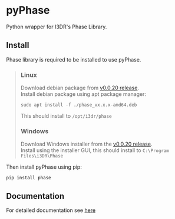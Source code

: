# pyPhase
Python wrapper for I3DR's Phase Library.  

## Install
Phase library is required to be installed to use pyPhase.  
>### Linux
>Download debian package from [v0.0.20 release](https://github.com/>i3drobotics/phase-dev/releases/tag/v0.0.20).  
>Install debian package using apt package manager:
>```
>sudo apt install -f ./phase_vx.x.x-amd64.deb
>```
>This should install to `/opt/i3dr/phase`
>### Windows
>Download Windows installer from the [v0.0.20 release](https://github.com/>i3drobotics/phase-dev/releases/tag/v0.0.20).  
>Install using the installer GUI, this should install to `C:\Program Files\i3DR\Phase`
>

Then install pyPhase using pip:
```
pip install phase
```

## Documentation
For detailed documentation see [here](https://i3drobotics.github.io/phase/python/html/index.html)
